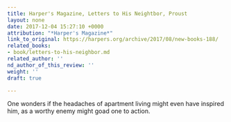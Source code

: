 ```yaml
---
title: Harper's Magazine, Letters to His Neightbor, Proust
layout: none
date: 2017-12-04 15:27:10 +0000
attribution: "*Harper's Magazine*"
link_to_original: https://harpers.org/archive/2017/08/new-books-188/
related_books:
- book/letters-to-his-neighbor.md
related_author: ''
nd_author_of_this_review: ''
weight: ''
draft: true

---
```

One wonders if the headaches of apartment living might even have inspired him, as a worthy enemy might goad one to action.